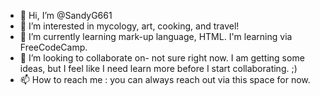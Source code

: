 - 👋 Hi, I’m @SandyG661
- 👀 I’m interested in mycology, art, cooking, and travel! 
- 🌱 I’m currently learning mark-up language, HTML. I'm learning via FreeCodeCamp. 
- 💞️ I’m looking to collaborate on- not sure right now. I am getting some ideas, but I feel like I need learn more before I start collaborating. ;) 
- 📫 How to reach me : you can always reach out via this space for now. 

<!---
SandyG661/SandyG661 is a ✨ special ✨ repository because its `README.md` (this file) appears on your GitHub profile.
You can click the Preview link to take a look at your changes.
--->
